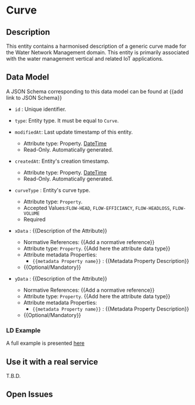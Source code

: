 # Curve

## Description
This entity contains a harmonised description of a generic curve made for the Water Network Management domain. This entity is primarily associated with the water management vertical and related IoT applications.

## Data Model

A JSON Schema corresponding to this data model can be found at
{{add link to JSON Schema}}

-   `id` : Unique identifier.

-   `type`: Entity type. It must be equal to `Curve`.

-   `modifiedAt`: Last update timestamp of this entity.

    -   Attribute type: Property. [DateTime](https://schema.org/DateTime)
    -   Read-Only. Automatically generated.

-   `createdAt`: Entity's creation timestamp.

    -   Attribute type: Property. [DateTime](https://schema.org/DateTime)
    -   Read-Only. Automatically generated.

-   `curveType` : Entity's curve type.

    -   Attribute type: `Property`.
    -   Accepted Values:`FLOW-HEAD`,
                        `FLOW-EFFICIANCY`,
                        `FLOW-HEADLOSS`,
                        `FLOW-VOLUME`
    -   Required

-   `xData` : {{Description of the Attribute}}

    -   Normative References: {{Add a normative reference}}
    -   Attribute type: `Property`. {{Add here the attribute data type}}
    -   Attribute metadata Properties:
        -   `{{metadata Property name}}` : {{Metadata Property Description}}
    -   {{Optional/Mandatory}}

-   `yData` : {{Description of the Attribute}}

    -   Normative References: {{Add a normative reference}}
    -   Attribute type: `Property`. {{Add here the attribute data type}}
    -   Attribute metadata Properties:
        -   `{{metadata Property name}}` : {{Metadata Property Description}}
    -   {{Optional/Mandatory}}


### LD Example

A full example is presented [here](../example-normalized-ld.jsonld)

## Use it with a real service

T.B.D.

## Open Issues
